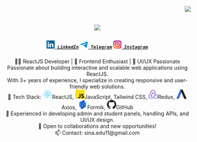 <img align="right" src="https://visitor-badge.laobi.icu/badge?page_id=SinaAce.SinaAce">

<h1 align="center">
  <a href="https://git.io/typing-svg">
    <img src="https://readme-typing-svg.herokuapp.com/?lines=Hello,+There!+👋;This+is+Sina+Mohammadi....;Nice+to+meet+you!+💜&center=true&size=30">
  </a>
</h1>

<h5 align="center">
  <code><a href="https://www.linkedin.com/in/sinaedu11/" title="LinkedIn Profile"><img width="22" src="./images/linkedin.svg"> LinkedIn</a></code>
  <code><a href="https://t.me/Sinaace11" title="Telegram Profile"><img width="22" src="./images/telegram.svg"> Telegram</a></code>
  <code><a href="https://www.instagram.com/sinamohammadi___04/" title="Instagram Profile"><img width="22" src="./images/instagram.svg"> Instagram</a></code>
</h5>

<p align="center">
  👨‍💻 ReactJS Developer | 🚀 Frontend Enthusiast | 🎨 UI/UX Passionate  
  
<br>
Passionate about building interactive and scalable web applications using ReactJS.  <br>
With 3+ years of experience, I specialize in creating responsive and user-friendly web solutions.  
<br>
🔹 Tech Stack: <img title="C" height="25" src="./images/react-original.svg">ReactJS, <img title="C" height="25" src="./images/javascript.svg">JavaScript, Tailwind CSS, <img title="C" height="25" src="./images/redux.svg">Redux, <img title="C" height="25" src="./images/axios.png">Axios, <img title="C" height="25" src="./images/preview.png">Formik, <img title="C" height="25" src="./images/Octicons-mark-github.svg">GitHub  <br>
🔹 Experienced in developing admin and student panels, handling APIs, and UI/UX design.  <br>
🔹 Open to collaborations and new opportunities!  <br>
  📫 Contact: sina.edu11@gmail.com
  <br>
</p>
